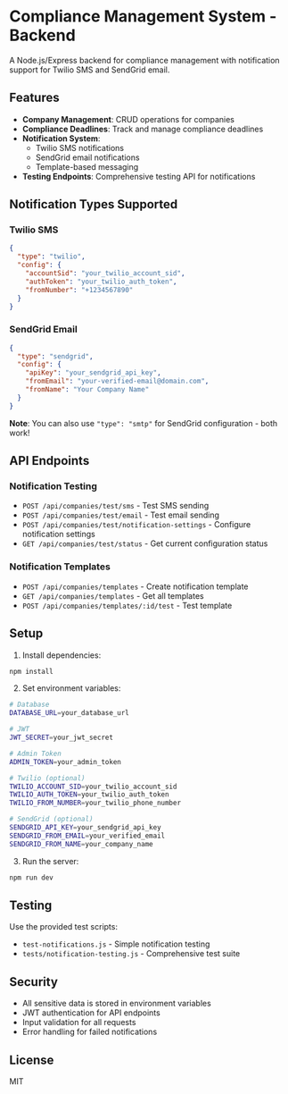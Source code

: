 # Compliance Management System - Backend

A Node.js/Express backend for compliance management with notification support for Twilio SMS and SendGrid email.

## Features

- **Company Management**: CRUD operations for companies
- **Compliance Deadlines**: Track and manage compliance deadlines
- **Notification System**: 
  - Twilio SMS notifications
  - SendGrid email notifications
  - Template-based messaging
- **Testing Endpoints**: Comprehensive testing API for notifications

## Notification Types Supported

### Twilio SMS
```json
{
  "type": "twilio",
  "config": {
    "accountSid": "your_twilio_account_sid",
    "authToken": "your_twilio_auth_token",
    "fromNumber": "+1234567890"
  }
}
```

### SendGrid Email
```json
{
  "type": "sendgrid",
  "config": {
    "apiKey": "your_sendgrid_api_key",
    "fromEmail": "your-verified-email@domain.com",
    "fromName": "Your Company Name"
  }
}
```

**Note**: You can also use `"type": "smtp"` for SendGrid configuration - both work!

## API Endpoints

### Notification Testing
- `POST /api/companies/test/sms` - Test SMS sending
- `POST /api/companies/test/email` - Test email sending
- `POST /api/companies/test/notification-settings` - Configure notification settings
- `GET /api/companies/test/status` - Get current configuration status

### Notification Templates
- `POST /api/companies/templates` - Create notification template
- `GET /api/companies/templates` - Get all templates
- `POST /api/companies/templates/:id/test` - Test template

## Setup

1. Install dependencies:
```bash
npm install
```

2. Set environment variables:
```bash
# Database
DATABASE_URL=your_database_url

# JWT
JWT_SECRET=your_jwt_secret

# Admin Token
ADMIN_TOKEN=your_admin_token

# Twilio (optional)
TWILIO_ACCOUNT_SID=your_twilio_account_sid
TWILIO_AUTH_TOKEN=your_twilio_auth_token
TWILIO_FROM_NUMBER=your_twilio_phone_number

# SendGrid (optional)
SENDGRID_API_KEY=your_sendgrid_api_key
SENDGRID_FROM_EMAIL=your_verified_email
SENDGRID_FROM_NAME=your_company_name
```

3. Run the server:
```bash
npm run dev
```

## Testing

Use the provided test scripts:
- `test-notifications.js` - Simple notification testing
- `tests/notification-testing.js` - Comprehensive test suite

## Security

- All sensitive data is stored in environment variables
- JWT authentication for API endpoints
- Input validation for all requests
- Error handling for failed notifications

## License

MIT 